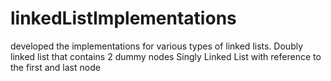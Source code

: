 # linkedListImplementations
developed the implementations for various types of linked lists.
Doubly linked list that contains 2 dummy nodes
Singly Linked List with reference to the first and last node
